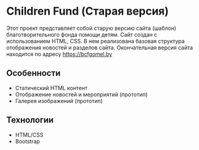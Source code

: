 # Children Fund (Старая версия)

Этот проект представляет собой старую версию сайта (шаблон) благотворительного фонда помощи детям. Сайт создан с использованием HTML, CSS. В нем реализована базовая структура отображения новостей и разделов сайта. Окончательная версия сайта находится по адресу https://bcfgomel.by

## Особенности

- Статический HTML контент
- Отображение новостей и мероприятий (прототип)
- Галерея изображений (прототип)

## Технологии

- HTML/CSS
- Bootstrap
